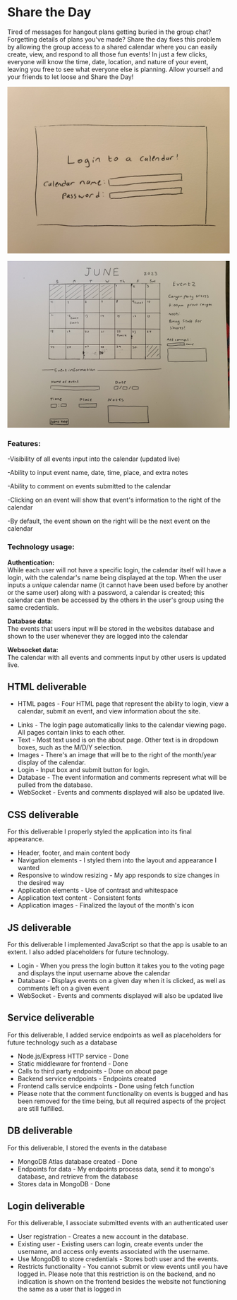 # Share the Day

Tired of messages for hangout plans getting buried in the group chat? Forgetting details of plans you've made? Share the day fixes this problem by allowing the group access to a shared calendar where you can easily create, view, and respond to all those fun events! In just a few clicks, everyone will know the time, date, location, and nature of your event, leaving you free to see what everyone else is planning. Allow yourself and your friends to let loose and Share the Day!

![Login page of the site](https://github.com/sarahmib/CS_260/blob/main/20230923_130253.jpg?raw=true)

![Main page of the site (what you see when you login)](https://github.com/sarahmib/CS_260/blob/main/20230923_130246.jpg?raw=true)

### Features:  

  -Visibility of all events input into the calendar (updated live)  
  
  -Ability to input event name, date, time, place, and extra notes  
  
  -Ability to comment on events submitted to the calendar  
  
  -Clicking on an event will show that event's information to the right of the calendar  

  -By default, the event shown on the right will be the next event on the calendar  
  

### Technology usage:

  **Authentication:**  
  While each user will not have a specific login, the calendar itself will have a login, with the calendar's name being displayed at the     top. When the user inputs a *unique* calendar name (it cannot have been used before by another or the same user) along with a password, a calendar is created; this calendar can then be accessed by the others in the user's group using the same credentials.

  **Database data:**  
  The events that users input will be stored in the websites database and shown to the user whenever they are logged into the calendar

  **Websocket data:**  
  The calendar with all events and comments input by other users is updated live.

## HTML deliverable
* HTML pages - Four HTML page that represent the ability to login, view a calendar, submit an event, and view information about the site.<br>
- Links - The login page automatically links to the calendar viewing page. All pages contain links to each other.<br>
- Text - Most text used is on the about page. Other text is in dropdown boxes, such as the M/D/Y selection.<br>
- Images - There's an image that will be to the right of the month/year display of the calendar.<br>
- Login - Input box and submit button for login.<br>
- Database - The event information and comments represent what will be pulled from the database.<br>
- WebSocket - Events and comments displayed will also be updated live.<br>

## CSS deliverable
For this deliverable I properly styled the application into its final appearance.

- Header, footer, and main content body
- Navigation elements - I styled them into the layout and appearance I wanted
- Responsive to window resizing - My app responds to size changes in the desired way
- Application elements - Use of contrast and whitespace
- Application text content - Consistent fonts
- Application images - Finalized the layout of the month's icon

## JS deliverable
For this deliverable I implemented JavaScript so that the app is usable to an extent. I also added placeholders for future technology.

- Login - When you press the login button it takes you to the voting page and displays the input username above the calendar
- Database - Displays events on a given day when it is clicked, as well as comments left on a given event
- WebSocket - Events and comments displayed will also be updated live

## Service deliverable
For this deliverable, I added service endpoints as well as placeholders for future technology such as a database

- Node.js/Express HTTP service - Done
- Static middleware for frontend - Done
- Calls to third party endpoints - Done on about page
- Backend service endpoints - Endpoints created
- Frontend calls service endpoints - Done using fetch function
- Please note that the comment functionality on events is bugged and has been removed for the time being, but all required aspects of the project are still fulfilled.

## DB deliverable
For this deliverable, I stored the events in the database

- MongoDB Atlas database created - Done
- Endpoints for data - My endpoints process data, send it to mongo's database, and retrieve from the database
- Stores data in MongoDB - Done

## Login deliverable
For this deliverable, I associate submitted events with an authenticated user

- User registration - Creates a new account in the database.
- Existing user - Existing users can login, create events under the username, and access only events associated with the username.
- Use MongoDB to store credentials - Stores both user and the events.
- Restricts functionality - You cannot submit or view events until you have logged in. Please note that this restriction is on the backend, and no indication is shown on the frontend besides the website not functioning the same as a user that is logged in
